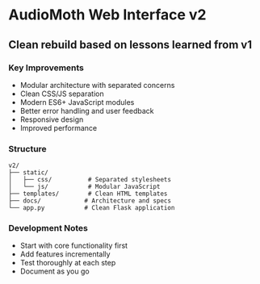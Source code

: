 # AudioMoth Web Interface v2

## Clean rebuild based on lessons learned from v1

### Key Improvements
- Modular architecture with separated concerns
- Clean CSS/JS separation 
- Modern ES6+ JavaScript modules
- Better error handling and user feedback
- Responsive design
- Improved performance

### Structure
```
v2/
├── static/
│   ├── css/          # Separated stylesheets
│   └── js/           # Modular JavaScript
├── templates/        # Clean HTML templates
├── docs/            # Architecture and specs
└── app.py           # Clean Flask application
```

### Development Notes
- Start with core functionality first
- Add features incrementally
- Test thoroughly at each step
- Document as you go